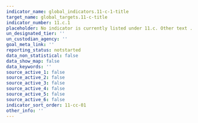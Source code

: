 ```yaml
---
indicator_name: global_indicators.11-c-1-title
target_name: global_targets.11-c-title
indicator_number: 11.c.1
placeholder: No indicator is currently listed under 11.c. Other text ...
un_designated_tier: ''
un_custodian_agency: ''
goal_meta_link: ''
reporting_status: notstarted
data_non_statistical: false
data_show_map: false
data_keywords: ''
source_active_1: false
source_active_2: false
source_active_3: false
source_active_4: false
source_active_5: false
source_active_6: false
indicator_sort_order: 11-cc-01
other_info: ''
---
```

